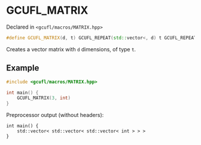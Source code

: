 # GCUFL_MATRIX
Declared in `<gcufl/macros/MATRIX.hpp>`
```cpp
#define GCUFL_MATRIX(d, t) GCUFL_REPEAT(std::vector<, d) t GCUFL_REPEAT(>, d)
```
Creates a vector matrix with `d` dimensions, of type `t`.
## Example
```cpp
#include <gcufl/macros/MATRIX.hpp>

int main() {
	GCUFL_MATRIX(3, int)
}
```
Preprocessor output (without headers):
```
int main() {
	std::vector< std::vector< std::vector< int > > >
}
```
